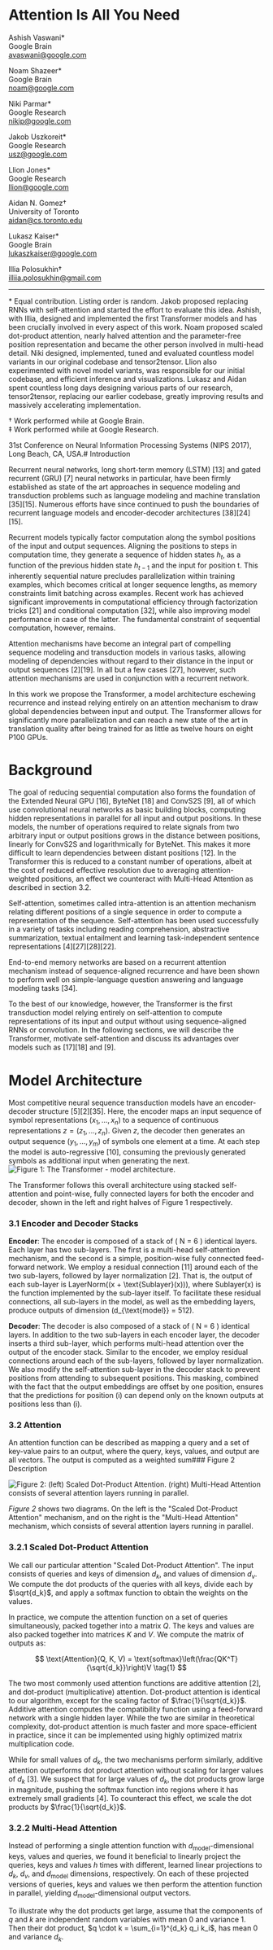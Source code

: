# Attention Is All You Need

Ashish Vaswani*  
Google Brain  
avaswani@google.com

Noam Shazeer*  
Google Brain  
noam@google.com

Niki Parmar*  
Google Research  
nikip@google.com

Jakob Uszkoreit*  
Google Research  
usz@google.com

Llion Jones*  
Google Research  
llion@google.com

Aidan N. Gomez†  
University of Toronto  
aidan@cs.toronto.edu

Lukasz Kaiser*  
Google Brain  
lukaszkaiser@google.com

Illia Polosukhin†  
illiia.polosukhin@gmail.com

---

\* Equal contribution. Listing order is random. Jakob proposed replacing RNNs with self-attention and started the effort to evaluate this idea. Ashish, with Illia, designed and implemented the first Transformer models and has been crucially involved in every aspect of this work. Noam proposed scaled dot-product attention, nearly halved attention and the parameter-free position representation and became the other person involved in multi-head detail. Niki designed, implemented, tuned and evaluated countless model variants in our original codebase and tensor2tensor. Llion also experimented with novel model variants, was responsible for our initial codebase, and efficient inference and visualizations. Lukasz and Aidan spent countless long days designing various parts of our research, tensor2tensor, replacing our earlier codebase, greatly improving results and massively accelerating implementation.

† Work performed while at Google Brain.  
‡ Work performed while at Google Research.

31st Conference on Neural Information Processing Systems (NIPS 2017), Long Beach, CA, USA.# Introduction

Recurrent neural networks, long short-term memory (LSTM) [13] and gated recurrent (GRU) [7] neural networks in particular, have been firmly established as state of the art approaches in sequence modeling and transduction problems such as language modeling and machine translation [35][15]. Numerous efforts have since continued to push the boundaries of recurrent language models and encoder-decoder architectures [38][24][15].

Recurrent models typically factor computation along the symbol positions of the input and output sequences. Aligning the positions to steps in computation time, they generate a sequence of hidden states $h_t$, as a function of the previous hidden state $h_{t-1}$ and the input for position t. This inherently sequential nature precludes parallelization within training examples, which becomes critical at longer sequence lengths, as memory constraints limit batching across examples. Recent work has achieved significant improvements in computational efficiency through factorization tricks [21] and conditional computation [32], while also improving model performance in case of the latter. The fundamental constraint of sequential computation, however, remains.

Attention mechanisms have become an integral part of compelling sequence modeling and transduction models in various tasks, allowing modeling of dependencies without regard to their distance in the input or output sequences [2][19]. In all but a few cases [27], however, such attention mechanisms are used in conjunction with a recurrent network.

In this work we propose the Transformer, a model architecture eschewing recurrence and instead relying entirely on an attention mechanism to draw global dependencies between input and output. The Transformer allows for significantly more parallelization and can reach a new state of the art in translation quality after being trained for as little as twelve hours on eight P100 GPUs.

# Background

The goal of reducing sequential computation also forms the foundation of the Extended Neural GPU [16], ByteNet [18] and ConvS2S [9], all of which use convolutional neural networks as basic building blocks, computing hidden representations in parallel for all input and output positions. In these models, the number of operations required to relate signals from two arbitrary input or output positions grows in the distance between positions, linearly for ConvS2S and logarithmically for ByteNet. This makes it more difficult to learn dependencies between distant positions [12]. In the Transformer this is reduced to a constant number of operations, albeit at the cost of reduced effective resolution due to averaging attention-weighted positions, an effect we counteract with Multi-Head Attention as described in section 3.2.

Self-attention, sometimes called intra-attention is an attention mechanism relating different positions of a single sequence in order to compute a representation of the sequence. Self-attention has been used successfully in a variety of tasks including reading comprehension, abstractive summarization, textual entailment and learning task-independent sentence representations [4][27][28][22].

End-to-end memory networks are based on a recurrent attention mechanism instead of sequence-aligned recurrence and have been shown to perform well on simple-language question answering and language modeling tasks [34].

To the best of our knowledge, however, the Transformer is the first transduction model relying entirely on self-attention to compute representations of its input and output without using sequence-aligned RNNs or convolution. In the following sections, we will describe the Transformer, motivate self-attention and discuss its advantages over models such as [17][18] and [9].

# Model Architecture

Most competitive neural sequence transduction models have an encoder-decoder structure [5][2][35]. Here, the encoder maps an input sequence of symbol representations $(x_1, ..., x_n)$ to a sequence of continuous representations $z = (z_1, ..., z_n)$. Given $z$, the decoder then generates an output sequence $(y_1, ..., y_m)$ of symbols one element at a time. At each step the model is auto-regressive [10], consuming the previously generated symbols as additional input when generating the next.![Figure 1: The Transformer - model architecture.](https://storage.googleapis.com/mathreader/main-Figure1-1.png)

The Transformer follows this overall architecture using stacked self-attention and point-wise, fully connected layers for both the encoder and decoder, shown in the left and right halves of Figure 1 respectively.

### 3.1 Encoder and Decoder Stacks

**Encoder**: The encoder is composed of a stack of \( N = 6 \) identical layers. Each layer has two sub-layers. The first is a multi-head self-attention mechanism, and the second is a simple, position-wise fully connected feed-forward network. We employ a residual connection [11] around each of the two sub-layers, followed by layer normalization [2]. That is, the output of each sub-layer is LayerNorm(\(x + \text{Sublayer}(x)\)), where Sublayer(x) is the function implemented by the sub-layer itself. To facilitate these residual connections, all sub-layers in the model, as well as the embedding layers, produce outputs of dimension \(d_{\text{model}} = 512\).

**Decoder**: The decoder is also composed of a stack of \( N = 6 \) identical layers. In addition to the two sub-layers in each encoder layer, the decoder inserts a third sub-layer, which performs multi-head attention over the output of the encoder stack. Similar to the encoder, we employ residual connections around each of the sub-layers, followed by layer normalization. We also modify the self-attention sub-layer in the decoder stack to prevent positions from attending to subsequent positions. This masking, combined with the fact that the output embeddings are offset by one position, ensures that the predictions for position \(i\) can depend only on the known outputs at positions less than \(i\).

### 3.2 Attention

An attention function can be described as mapping a query and a set of key-value pairs to an output, where the query, keys, values, and output are all vectors. The output is computed as a weighted sum### Figure 2 Description

![Figure 2: (left) Scaled Dot-Product Attention. (right) Multi-Head Attention consists of several attention layers running in parallel.](https://storage.googleapis.com/mathreader/main-Figure2-1.png)

*Figure 2* shows two diagrams. On the left is the "Scaled Dot-Product Attention" mechanism, and on the right is the "Multi-Head Attention" mechanism, which consists of several attention layers running in parallel.

### 3.2.1 Scaled Dot-Product Attention

We call our particular attention "Scaled Dot-Product Attention". The input consists of queries and keys of dimension $d_k$, and values of dimension $d_v$. We compute the dot products of the queries with all keys, divide each by $\sqrt{d_k}$, and apply a softmax function to obtain the weights on the values.

In practice, we compute the attention function on a set of queries simultaneously, packed together into a matrix $Q$. The keys and values are also packed together into matrices $K$ and $V$. We compute the matrix of outputs as:

$$
\text{Attention}(Q, K, V) = \text{softmax}\left(\frac{QK^T}{\sqrt{d_k}}\right)V \tag{1}
$$

The two most commonly used attention functions are additive attention [2], and dot-product (multiplicative) attention. Dot-product attention is identical to our algorithm, except for the scaling factor of $\frac{1}{\sqrt{d_k}}$. Additive attention computes the compatibility function using a feed-forward network with a single hidden layer. While the two are similar in theoretical complexity, dot-product attention is much faster and more space-efficient in practice, since it can be implemented using highly optimized matrix multiplication code.

While for small values of $d_k$, the two mechanisms perform similarly, additive attention outperforms dot product attention without scaling for larger values of $d_k$ [3]. We suspect that for large values of $d_k$, the dot products grow large in magnitude, pushing the softmax function into regions where it has extremely small gradients [4]. To counteract this effect, we scale the dot products by $\frac{1}{\sqrt{d_k}}$.

### 3.2.2 Multi-Head Attention

Instead of performing a single attention function with $d_{\text{model}}$-dimensional keys, values and queries, we found it beneficial to linearly project the queries, keys and values $h$ times with different, learned linear projections to $d_k$, $d_v$, and $d_{\text{model}}$ dimensions, respectively. On each of these projected versions of queries, keys and values we then perform the attention function in parallel, yielding $d_{\text{model}}$-dimensional output vectors.

To illustrate why the dot products get large, assume that the components of $q$ and $k$ are independent random variables with mean 0 and variance 1. Then their dot product, $q \cdot k = \sum_{i=1}^{d_k} q_i k_i$, has mean 0 and variance $d_k$.